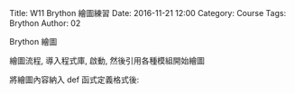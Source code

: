 Title: W11 Brython 繪圖練習
Date: 2016-11-21 12:00
Category: Course
Tags: Brython
Author: 02

Brython 繪圖

<!-- PELICAN_END_SUMMARY -->

繪圖流程, 導入程式庫, 啟動, 然後引用各種模組開始繪圖

<!-- 導入 Brython 標準程式庫 -->
<script type="text/javascript" 
    src="https://cdn.rawgit.com/brython-dev/brython/master/www/src/brython_dist.js">
</script>

<!-- 啟動 Brython -->
<script>
window.onload=function(){
brython(1);
}
</script>

<!-- 以下實際利用  Brython 畫圖 -->
<canvas id="chord1" width="600" height="450"></canvas>
<script type="text/python3">
from browser import document as doc
import math
# 準備繪圖畫布
canvas = doc["chord1"]
ctx = canvas.getContext("2d")

def background(x, y, xinc, yinc, xnum, ynum, ctx):
    # 水平
    for i in range(ynum+1):
        ctx.beginPath()
        if i == 0:
            ctx.lineWidth = 7
        else:
            ctx.lineWidth = 1
        ctx.moveTo(x-1, y+i*yinc)
        ctx.lineTo(x+xnum*xinc+1, y+i*yinc)
        ctx.strokeStyle = "blue"
        ctx.stroke()
        ctx.closePath()
    # 垂直
    for i in range(xnum+1):
        ctx.beginPath()
        ctx.lineWidth = 1
        ctx.moveTo(x+i*xinc, y)
        ctx.lineTo(x+i*xinc, y+ynum*yinc)
        ctx.strokeStyle = "blue"
        ctx.stroke()
        ctx.closePath()
       
background(50, 100, 20, 25, 5, 4, ctx)
background(250, 100, 20, 25, 5, 4, ctx)
background(450, 100, 20, 25, 5, 4, ctx)
background(50, 300, 20, 25, 5, 4, ctx)
background(250, 300, 20, 25, 5, 4, ctx)
background(450, 300, 20, 25, 5, 4, ctx)

#tone 
ctx.beginPath()
ctx.fillStyle = 'black'
ctx.strokeStyle = "black"
ctx.font = "25px Arial"
a=50
b=250
c=450
d=100
e=300
ctx.fillText("A Major", a+10, d-25)
ctx.fillText("C Major", b+10, d-25)
ctx.fillText("G Major", c+10, d-25)
ctx.fillText("D Major", a+10, e-25)
ctx.fillText("E Major", b+10, e-25)
ctx.fillText("Cmaj7", c+15, e-25)
ctx.fill()
ctx.stroke()
ctx.closePath()

# o
def background(x, y, r, xnum, ctx):
    ctx.beginPath()
    ctx.arc(x+xnum*20, y-12, r, 0, 2*math.pi, False)
    ctx.lineWidth =3
    ctx.strokeStyle = "black"
    ctx.stroke()
    ctx.closePath()
background(50, 100, 5, 1, ctx)
background(50, 100, 5, 5, ctx)
background(250, 100, 5, 3, ctx)
background(250, 100, 5, 5, ctx)
background(450, 100, 5, 2, ctx)
background(450, 100, 5, 3, ctx)
background(50, 300, 5, 2, ctx)
background(250, 300, 5, 4, ctx)
background(250, 300, 5, 5, ctx)
background(450, 300, 5, 3, ctx)
background(450, 300, 5, 4, ctx)
background(450, 300, 5, 5, ctx)

# x
def background(x, y, inc, ctx):
    ctx.beginPath()
    y=y-12
    ctx.moveTo(x-inc,y-inc)
    ctx.lineTo(x+inc, y+inc)
    ctx.moveTo(x+inc, y-inc)
    ctx.lineTo(x-inc, y+inc)
    ctx.lineWidth =3
    ctx.strokeStyle = "black"
    ctx.stroke()
    ctx.closePath()
background(50, 100, 5, ctx)
background(250, 100, 5, ctx)
background(50, 300, 5, ctx)
background(70, 300, 5, ctx)
background(250, 300, 5, ctx)
background(450, 300, 5, ctx)

# number
def background(x, y, xnum, ynum, text, ctx):
    ctx.beginPath()
    ctx.fillStyle = 'black'
    ctx.strokeStyle = "black"
    y=y+13
    ctx.arc(x+xnum*20, y+ynum*25, 7, 0, 2*math.pi, False)
    ctx.fill()
    ctx.stroke()
    ctx.closePath()
    ctx.beginPath()
    ctx.fillStyle = 'white'
    ctx.font = "16px Arial"
    x=x-5
    y=y+5
    ctx.fillText(text, x+xnum*20, y+ynum*25)
    ctx.fill()
    ctx.stroke()
    ctx.closePath()
background(50, 100, 2, 1, 1, ctx)
background(50, 100, 3, 1, 2, ctx)
background(50, 100, 4, 1, 3, ctx)
background(250, 100, 4, 0, 1, ctx)
background(250, 100, 2, 1, 2, ctx)
background(250, 100, 1, 2, 3, ctx)
background(450, 100, 1, 1, 1, ctx)
background(450, 100, 0, 2, 2, ctx)
background(450, 100, 4, 2, 3, ctx)
background(450, 100, 5, 2, 4, ctx)
background(50, 300, 3, 1, 1, ctx)
background(50, 300, 4, 2, 2, ctx)
background(50, 300, 5, 1, 3, ctx)
background(250, 300, 3, 0, 1, ctx)
background(250, 300, 1, 1, 2, ctx)
background(250, 300, 2, 1, 3, ctx)
background(450, 300, 2, 1, 1, ctx)
background(450, 300, 1, 2, 2, ctx)
</script>

<p>將繪圖內容納入 def 函式定義格式後:</p>
<pre class="brush: python">
<!-- 導入 Brython 標準程式庫 -->
<script type="text/javascript" 
    src="https://cdn.rawgit.com/brython-dev/brython/master/www/src/brython_dist.js">
</script>

<!-- 啟動 Brython -->
<script>
window.onload=function(){
brython(1);
}
</script>

<!-- 以下實際利用  Brython 畫圖 -->
<canvas id="chord1" width="600" height="450"></canvas>
<script type="text/python3">
from browser import document as doc
import math
# 準備繪圖畫布
canvas = doc["chord1"]
ctx = canvas.getContext("2d")

def background(x, y, xinc, yinc, xnum, ynum, ctx):
    # 水平
    for i in range(ynum+1):
        ctx.beginPath()
        if i == 0:
            ctx.lineWidth = 7
        else:
            ctx.lineWidth = 1
        ctx.moveTo(x-1, y+i*yinc)
        ctx.lineTo(x+xnum*xinc+1, y+i*yinc)
        ctx.strokeStyle = "blue"
        ctx.stroke()
        ctx.closePath()
    # 垂直
    for i in range(xnum+1):
        ctx.beginPath()
        ctx.lineWidth = 1
        ctx.moveTo(x+i*xinc, y)
        ctx.lineTo(x+i*xinc, y+ynum*yinc)
        ctx.strokeStyle = "blue"
        ctx.stroke()
        ctx.closePath()

#tone 
ctx.beginPath()
ctx.fillStyle = 'black'
ctx.strokeStyle = "black"
ctx.font = "25px Arial"
a=50
b=250
c=450
d=100
e=300
ctx.fillText("A Major", a+10, d-25)
ctx.fillText("C Major", b+10, d-25)
ctx.fillText("G Major", c+10, d-25)
ctx.fillText("D Major", a+10, e-25)
ctx.fillText("E Major", b+10, e-25)
ctx.fillText("Cmaj7", c+15, e-25)
ctx.fill()
ctx.stroke()
ctx.closePath()

# o
def background(x, y, r, xnum, ctx):
    ctx.beginPath()
    ctx.arc(x+xnum*20, y-12, r, 0, 2*math.pi, False)
    ctx.lineWidth =3
    ctx.strokeStyle = "black"
    ctx.stroke()
    ctx.closePath()

# x
def background(x, y, inc, ctx):
    ctx.beginPath()
    y=y-12
    ctx.moveTo(x-inc,y-inc)
    ctx.lineTo(x+inc, y+inc)
    ctx.moveTo(x+inc, y-inc)
    ctx.lineTo(x-inc, y+inc)
    ctx.lineWidth =3
    ctx.strokeStyle = "black"
    ctx.stroke()
    ctx.closePath()

# number
def background(x, y, xnum, ynum, text, ctx):
    ctx.beginPath()
    ctx.fillStyle = 'black'
    ctx.strokeStyle = "black"
    y=y+13
    ctx.arc(x+xnum*20, y+ynum*25, 7, 0, 2*math.pi, False)
    ctx.fill()
    ctx.stroke()
    ctx.closePath()
    ctx.beginPath()
    ctx.fillStyle = 'white'
    ctx.font = "16px Arial"
    x=x-5
    y=y+5
    ctx.fillText(text, x+xnum*20, y+ynum*25)
    ctx.fill()
    ctx.stroke()
    ctx.closePath()
</script>
</pre>

